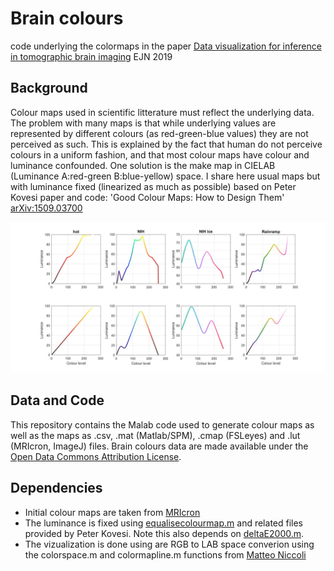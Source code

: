 # Brain colours

code underlying the colormaps in the paper [Data visualization for inference in tomographic brain imaging](https://onlinelibrary.wiley.com/doi/full/10.1111/ejn.14430) EJN 2019

## Background

Colour maps used in scientific litterature must reflect the underlying data. The problem with many maps is that while underlying values are represented by different colours (as red-green-blue values) they are not perceived as such. This is explained by the fact that human do not perceive colours in a uniform fashion, and that most colour maps have colour and luminance confounded. One solution is the make map in CIELAB (Luminance A:red-green B:blue-yellow) space. I share here usual maps but with luminance fixed (linearized as much as possible) based on Peter Kovesi paper and code: 'Good Colour Maps: How to Design Them' [arXiv:1509.03700](https://arxiv.org/abs/1509.03700)

![alt text](https://github.com/CPernet/brain_colours/blob/master/examples.jpg)

## Data and Code

This repository contains the Malab code used to generate colour maps as well as the maps as .csv, .mat (Matlab/SPM), .cmap (FSLeyes) and .lut (MRIcron, ImageJ) files. Brain colours data are made available under the [Open Data Commons Attribution License](http://opendatacommons.org/licenses/by/1.0).

## Dependencies

- Initial colour maps are taken from [MRIcron](https://www.nitrc.org/projects/mricron)
- The luminance is fixed using [equalisecolourmap.m](https://www.peterkovesi.com/matlabfns/index.html#colour) and related files provided by Peter Kovesi. Note this also depends on [deltaE2000.m](http://www2.ece.rochester.edu/~gsharma/ciede2000/).
- The vizualization is done using are RGB to LAB space converion using the colorspace.m and colormapline.m functions from [Matteo Niccoli](https://mycarta.wordpress.com/2012/05/12/the-rainbow-is-dead-long-live-the-rainbow-part-1/)
